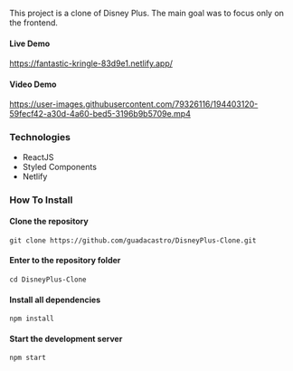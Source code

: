 This project is a clone of Disney Plus. 
The main goal was to focus only on the frontend.

#### Live Demo
https://fantastic-kringle-83d9e1.netlify.app/

#### Video Demo

https://user-images.githubusercontent.com/79326116/194403120-59fecf42-a30d-4a60-bed5-3196b9b5709e.mp4





### Technologies
- ReactJS
- Styled Components
- Netlify

### How To Install

#### Clone the repository
```console
git clone https://github.com/guadacastro/DisneyPlus-Clone.git
```
#### Enter to the repository folder
 ```console
cd DisneyPlus-Clone
```
#### Install all dependencies
 ```console
npm install
``` 
#### Start the development server
 ```console
npm start
```
